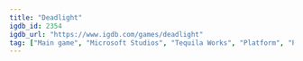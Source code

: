 ```yaml
---
title: "Deadlight"
igdb_id: 2354
igdb_url: "https://www.igdb.com/games/deadlight"
tag: ["Main game", "Microsoft Studios", "Tequila Works", "Platform", "Puzzle", "Adventure", "Indie", "Single player", "Side view", "Action", "Fantasy", "Horror", "Survival", "Historical"]
---
```

